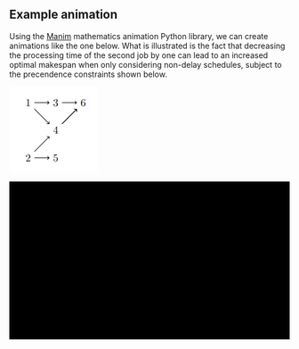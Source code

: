 ## Example animation

Using the [Manim](https://docs.manim.community/en/stable/index.html) mathematics animation Python library, we can create animations like the one below.
What is illustrated is the fact that decreasing the processing time of the second job by one can lead to an increased optimal makespan when only considering non-delay schedules, subject to the precendence constraints shown below.

![precendence graph](precedence-graph.png)

![scheduling animation](video.gif)

